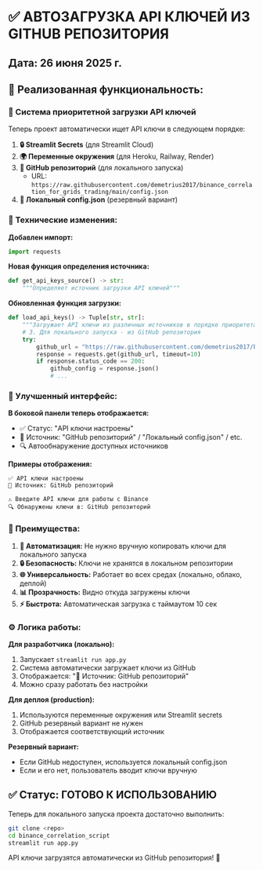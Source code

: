# ✅ АВТОЗАГРУЗКА API КЛЮЧЕЙ ИЗ GITHUB РЕПОЗИТОРИЯ

## Дата: 26 июня 2025 г.

## 🎯 Реализованная функциональность:

### 📡 Система приоритетной загрузки API ключей

Теперь проект автоматически ищет API ключи в следующем порядке:

1. **🔒 Streamlit Secrets** (для Streamlit Cloud)
2. **🌍 Переменные окружения** (для Heroku, Railway, Render)
3. **📡 GitHub репозиторий** (для локального запуска)
   - URL: `https://raw.githubusercontent.com/demetrius2017/binance_correlation_for_grids_trading/main/config.json`
4. **📁 Локальный config.json** (резервный вариант)

### 🔧 Технические изменения:

**Добавлен импорт:**
```python
import requests
```

**Новая функция определения источника:**
```python
def get_api_keys_source() -> str:
    """Определяет источник загрузки API ключей"""
```

**Обновленная функция загрузки:**
```python
def load_api_keys() -> Tuple[str, str]:
    """Загружает API ключи из различных источников в порядке приоритета"""
    # 3. Для локального запуска - из GitHub репозитория
    try:
        github_url = "https://raw.githubusercontent.com/demetrius2017/binance_correlation_for_grids_trading/main/config.json"
        response = requests.get(github_url, timeout=10)
        if response.status_code == 200:
            github_config = response.json()
            # ...
```

### 🎨 Улучшенный интерфейс:

**В боковой панели теперь отображается:**
- ✅ Статус: "API ключи настроены"
- 📡 Источник: "GitHub репозиторий" / "Локальный config.json" / etc.
- 🔍 Автообнаружение доступных источников

**Примеры отображения:**
```
✅ API ключи настроены
📡 Источник: GitHub репозиторий
```

```
⚠️ Введите API ключи для работы с Binance  
🔍 Обнаружены ключи в: GitHub репозиторий
```

### 🚀 Преимущества:

1. **🔄 Автоматизация:** Не нужно вручную копировать ключи для локального запуска
2. **🔒 Безопасность:** Ключи не хранятся в локальном репозитории
3. **🌐 Универсальность:** Работает во всех средах (локально, облако, деплой)
4. **📊 Прозрачность:** Видно откуда загружены ключи
5. **⚡ Быстрота:** Автоматическая загрузка с таймаутом 10 сек

### ⚙️ Логика работы:

**Для разработчика (локально):**
1. Запускает `streamlit run app.py`
2. Система автоматически загружает ключи из GitHub
3. Отображается: "📡 Источник: GitHub репозиторий"
4. Можно сразу работать без настройки

**Для деплоя (production):**
1. Используются переменные окружения или Streamlit secrets
2. GitHub резервный вариант не нужен
3. Отображается соответствующий источник

**Резервный вариант:**
- Если GitHub недоступен, используется локальный config.json
- Если и его нет, пользователь вводит ключи вручную

## ✅ Статус: ГОТОВО К ИСПОЛЬЗОВАНИЮ

Теперь для локального запуска проекта достаточно выполнить:
```bash
git clone <repo>
cd binance_correlation_script  
streamlit run app.py
```

API ключи загрузятся автоматически из GitHub репозитория! 🎉
